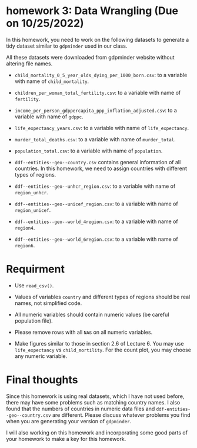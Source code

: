 
# homework 3: Data Wrangling (Due on 10/25/2022)

In this homework, you need to work on the following datasets to generate a tidy dataset similar to `gdpminder` used in our class.

All these datasets were downloaded from gdpminder website without altering file names.

* `child_mortality_0_5_year_olds_dying_per_1000_born.csv`: to a variable with name of `child_mortality`.
* `children_per_woman_total_fertility.csv`: to a variable with name of `fertility`.
* `income_per_person_gdppercapita_ppp_inflation_adjusted.csv`: to a variable with name of `gdppc`.
* `life_expectancy_years.csv`: to a variable with name of `life_expectancy`.
* `murder_total_deaths.csv`: to a variable with name of `murder_total`.
* `population_total.csv`: to a variable with name of `population`.

* `ddf--entities--geo--country.csv` contains general information of all countries. In this homework, we need to assign countries with different types of regions.

* `ddf--entities--geo--unhcr_region.csv`: to a variable with name of `region_unhcr`.
* `ddf--entities--geo--unicef_region.csv`: to a variable with name of `region_unicef`.
* `ddf--entities--geo--world_4region.csv`: to a variable with name of `region4`.
* `ddf--entities--geo--world_6region.csv`: to a variable with name of `region6`.

# Requirment

* Use `read_csv()`.
 
* Values of variables `country` and different types of regions should be real names, not simplified code.

* All numeric variables should contain numeric values (be careful population file). 

* Please remove rows with all `NA`s on all numeric variables.

* Make figures similar to those in section 2.6 of Lecture 6. You may use `life_expectancy` vs `child_mortility`. For the count plot, you may choose any numeric variable.

# Final thoughts

Since this homework is using real datasets, which I have not used before, there may have some problems such as matching country names. I also found that the numbers of countries in numeric data files and `ddf-entities--geo--country.csv` are different. Please discuss whatever problems you find when you are generating your version of `gdpminder`.

I will also working on this homework and incorporating some good parts of your homework to make a key for this homework.




